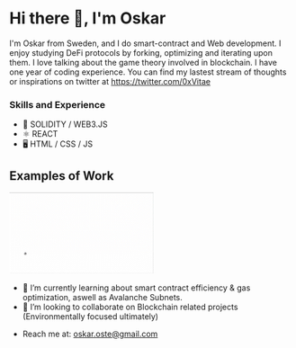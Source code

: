 # Hi there 👋, I'm Oskar
I'm Oskar from Sweden, and I do smart-contract and Web development. I enjoy studying DeFi protocols by forking, optimizing and iterating upon them. I love talking about the game theory involved in blockchain. I have one year of coding experience. You can find my lastest stream of thoughts or inspirations on twitter at https://twitter.com/0xVitae


### Skills and Experience
* 🔗 SOLIDITY / WEB3.JS
* ⚛  REACT
* 🖥 HTML / CSS / JS

## Examples of Work
<img src="https://github.com/0xVitae/0xVitae/blob/main/animation.gif" width="256"/>


- 🌱 I’m currently learning about smart contract efficiency & gas optimization, aswell as Avalanche Subnets.
- 👯 I’m looking to collaborate on Blockchain related projects (Environmentally focused ultimately) 
* Reach me at: oskar.oste@gmail.com 




